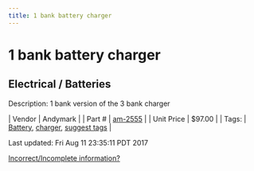 ```yaml
---
title: 1 bank battery charger
---
```


# 1 bank battery charger
## Electrical / Batteries
Description: 	1 bank version of the 3 bank charger 

| Vendor | Andymark | 
| Part # | [am-2555](http://www.andymark.com/Battery-Charger-1-Bank-6-Amp-p/am-2555.htm) | 
| Unit Price | $97.00 | 
| Tags: | [Battery](https://jgermita.github.io/frc-parts/search/?q=Battery), [charger](https://jgermita.github.io/frc-parts/search/?q=charger), [suggest tags](https://docs.google.com/forms/d/e/1FAIpQLSeWyY8v3RgOty-MyWmh9U0iivNYN_molChYyS-0U-o-kOAv_g/viewform) | 

Last updated: Fri Aug 11 23:35:11 PDT 2017

 [Incorrect/Incomplete information?](https://docs.google.com/forms/d/e/1FAIpQLSeWyY8v3RgOty-MyWmh9U0iivNYN_molChYyS-0U-o-kOAv_g/viewform)